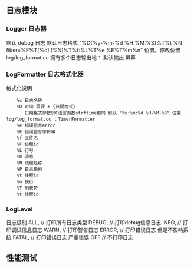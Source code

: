 ## 日志模块

### Logger 日志器

默认 debug 日志
默认日志格式   "%D{%y-%m-%d %H:%M:%S}%T%t %N fiber=%F%T[%c] [%N]%T%f:%L%T%e %E%T%m%n" 位置。修改位置 log/log_format.cc
拥有多个日志输出地： 默认输出 屏幕

### LogFormatter 日志格式化器
格式化说明
```
    %c 日志名称
    %D 时间 需要 + {日期格式} 
       日期格式参数以C语言函数strftime相同 默认 "%y:%m:%d %H-%M-%S" 位置log/log_format.cc ：TimerFormatter
    %e 错误信息error
    %E 错误信息字符串
    %f 文件名
    %F 协程id
    %L 行号
    %m 消息
    %N 线程名称
    %P 日志级别
    %t 线程id
    %n 换行
    %T 制表符
    %t 线程id
```

### LogLevel 
日志级别 
            ALL,		// 打印所有日志类型 
			DEBUG,		// 打印debug信息日志
			INFO,		// 打印调试信息日志
			WARN,		// 打印警告日志 
			ERROR,		// 打印错误日志 但是不影响系统
			FATAL,		// 打印错误日志 严重错误
			OFF			// 不打印日志


## 性能测试





